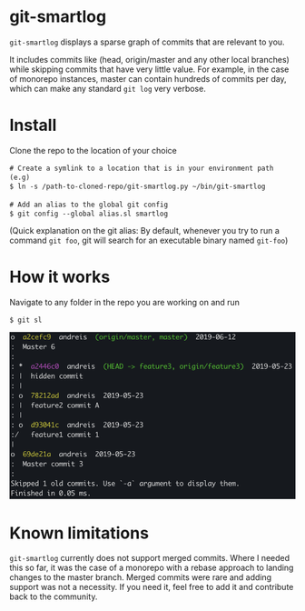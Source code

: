 # git-smartlog
`git-smartlog` displays a sparse graph of commits that are relevant to you.

It includes commits like (head, origin/master and any other local branches) while skipping commits that have very little value. 
For example, in the case of monorepo instances, master can contain hundreds of commits per day, which can make any standard `git log` very verbose. 

# Install

Clone the repo to the location of your choice

```
# Create a symlink to a location that is in your environment path (e.g)
$ ln -s /path-to-cloned-repo/git-smartlog.py ~/bin/git-smartlog

# Add an alias to the global git config
$ git config --global alias.sl smartlog
```

(Quick explanation on the git alias: By default, whenever you try to run a command `git foo`, git will search for an executable binary named `git-foo`)

# How it works
Navigate to any folder in the repo you are working on and run
```
$ git sl
```
![smartlog example](/doc/example.png)

# Known limitations
`git-smartlog` currently does not support merged commits. Where I needed this so far, it was the case of a monorepo with a rebase approach to landing changes to the master branch. Merged commits were rare and adding support was not a necessity. If you need it, feel free to add it and contribute back to the community.
